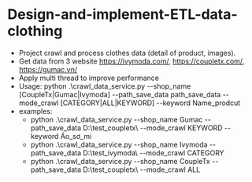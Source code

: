 # Design-and-implement-ETL-data-clothing
- Project  crawl and process clothes data (detail of product, images).
- Get data from 3 website https://ivymoda.com/, https://coupletx.com/, https://gumac.vn/
- Apply multi thread to improve performance
- Usage:
python .\crawl_data_service.py --shop_name [CoupleTx|Gumac|Ivymoda] --path_save_data path_save_data --mode_crawl [CATEGORY|ALL|KEYWORD] --keyword Name_prodcut
- examples: 
  - python .\crawl_data_service.py --shop_name Gumac --path_save_data D:\test_coupletx\ --mode_crawl KEYWORD --keyword Áo_sơ_mi
  - python .\crawl_data_service.py --shop_name Ivymoda --path_save_data D:\test_ivymoda\ --mode_crawl CATEGORY
  - python .\crawl_data_service.py --shop_name CoupleTx --path_save_data D:\test_coupletx\ --mode_crawl ALL
        
